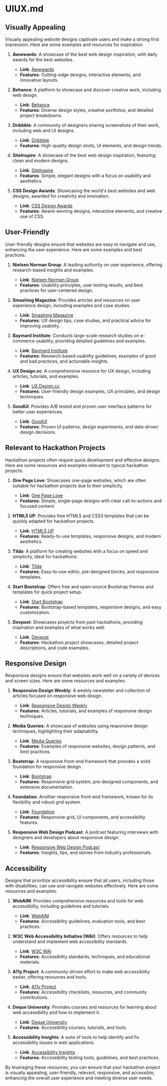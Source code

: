 # UIUX.md

## Visually Appealing
Visually appealing website designs captivate users and make a strong first impression. Here are some examples and resources for inspiration:

1. **Awwwards**: A showcase of the best web design inspiration, with daily awards for the best websites.
   - **Link**: [Awwwards](https://www.awwwards.com/)
   - **Features**: Cutting-edge designs, interactive elements, and innovative layouts.

2. **Behance**: A platform to showcase and discover creative work, including web design.
   - **Link**: [Behance](https://www.behance.net/)
   - **Features**: Diverse design styles, creative portfolios, and detailed project breakdowns.

3. **Dribbble**: A community of designers sharing screenshots of their work, including web and UI designs.
   - **Link**: [Dribbble](https://dribbble.com/)
   - **Features**: High-quality design shots, UI elements, and design trends.

4. **SiteInspire**: A showcase of the best web design inspiration, featuring clean and modern designs.
   - **Link**: [SiteInspire](https://www.siteinspire.com/)
   - **Features**: Simple, elegant designs with a focus on usability and aesthetics.

5. **CSS Design Awards**: Showcasing the world's best websites and web designs, awarded for creativity and innovation.
   - **Link**: [CSS Design Awards](https://www.cssdesignawards.com/)
   - **Features**: Award-winning designs, interactive elements, and creative use of CSS.

## User-Friendly
User-friendly designs ensure that websites are easy to navigate and use, enhancing the user experience. Here are some examples and best practices:

1. **Nielsen Norman Group**: A leading authority on user experience, offering research-based insights and examples.
   - **Link**: [Nielsen Norman Group](https://www.nngroup.com/)
   - **Features**: Usability principles, user testing results, and best practices for user-centered design.

2. **Smashing Magazine**: Provides articles and resources on user experience design, including examples and case studies.
   - **Link**: [Smashing Magazine](https://www.smashingmagazine.com/)
   - **Features**: UX design tips, case studies, and practical advice for improving usability.

3. **Baymard Institute**: Conducts large-scale research studies on e-commerce usability, providing detailed guidelines and examples.
   - **Link**: [Baymard Institute](https://baymard.com/)
   - **Features**: Research-based usability guidelines, examples of good and bad practices, and actionable insights.

4. **UX Design.cc**: A comprehensive resource for UX design, including articles, tutorials, and examples.
   - **Link**: [UX Design.cc](https://uxdesign.cc/)
   - **Features**: User-friendly design examples, UX principles, and design techniques.

5. **GoodUI**: Provides A/B tested and proven user interface patterns for better user experiences.
   - **Link**: [GoodUI](https://goodui.org/)
   - **Features**: Proven UI patterns, design experiments, and data-driven design decisions.

## Relevant to Hackathon Projects
Hackathon projects often require quick development and effective designs. Here are some resources and examples relevant to typical hackathon projects:

1. **One Page Love**: Showcases one-page websites, which are often suitable for hackathon projects due to their simplicity.
   - **Link**: [One Page Love](https://onepagelove.com/)
   - **Features**: Simple, single-page designs with clear call-to-actions and focused content.

2. **HTML5 UP**: Provides free HTML5 and CSS3 templates that can be quickly adapted for hackathon projects.
   - **Link**: [HTML5 UP](https://html5up.net/)
   - **Features**: Ready-to-use templates, responsive designs, and modern aesthetics.

3. **Tilda**: A platform for creating websites with a focus on speed and simplicity, ideal for hackathons.
   - **Link**: [Tilda](https://tilda.cc/)
   - **Features**: Easy-to-use editor, pre-designed blocks, and responsive templates.

4. **Start Bootstrap**: Offers free and open-source Bootstrap themes and templates for quick project setup.
   - **Link**: [Start Bootstrap](https://startbootstrap.com/)
   - **Features**: Bootstrap-based templates, responsive designs, and easy customization.

5. **Devpost**: Showcases projects from past hackathons, providing inspiration and examples of what works well.
   - **Link**: [Devpost](https://devpost.com/)
   - **Features**: Hackathon project showcases, detailed project descriptions, and code examples.

## Responsive Design
Responsive designs ensure that websites work well on a variety of devices and screen sizes. Here are some resources and examples:

1. **Responsive Design Weekly**: A weekly newsletter and collection of articles focused on responsive web design.
   - **Link**: [Responsive Design Weekly](https://responsivedesign.is/)
   - **Features**: Articles, tutorials, and examples of responsive design techniques.

2. **Media Queries**: A showcase of websites using responsive design techniques, highlighting their adaptability.
   - **Link**: [Media Queries](https://mediaqueri.es/)
   - **Features**: Examples of responsive websites, design patterns, and best practices.

3. **Bootstrap**: A responsive front-end framework that provides a solid foundation for responsive design.
   - **Link**: [Bootstrap](https://getbootstrap.com/)
   - **Features**: Responsive grid system, pre-designed components, and extensive documentation.

4. **Foundation**: Another responsive front-end framework, known for its flexibility and robust grid system.
   - **Link**: [Foundation](https://get.foundation/)
   - **Features**: Responsive grid, UI components, and accessibility features.

5. **Responsive Web Design Podcast**: A podcast featuring interviews with designers and developers about responsive design.
   - **Link**: [Responsive Web Design Podcast](http://responsivewebdesign.com/podcast/)
   - **Features**: Insights, tips, and stories from industry professionals.

## Accessibility
Designs that prioritize accessibility ensure that all users, including those with disabilities, can use and navigate websites effectively. Here are some resources and examples:

1. **WebAIM**: Provides comprehensive resources and tools for web accessibility, including guidelines and tutorials.
   - **Link**: [WebAIM](https://webaim.org/)
   - **Features**: Accessibility guidelines, evaluation tools, and best practices.

2. **W3C Web Accessibility Initiative (WAI)**: Offers resources to help understand and implement web accessibility standards.
   - **Link**: [W3C WAI](https://www.w3.org/WAI/)
   - **Features**: Accessibility standards, techniques, and educational materials.

3. **A11y Project**: A community-driven effort to make web accessibility easier, offering resources and tools.
   - **Link**: [A11y Project](https://www.a11yproject.com/)
   - **Features**: Accessibility checklists, resources, and community contributions.

4. **Deque University**: Provides courses and resources for learning about web accessibility and how to implement it.
   - **Link**: [Deque University](https://dequeuniversity.com/)
   - **Features**: Accessibility courses, tutorials, and tools.

5. **Accessibility Insights**: A suite of tools to help identify and fix accessibility issues in web applications.
   - **Link**: [Accessibility Insights](https://accessibilityinsights.io/)
   - **Features**: Accessibility testing tools, guidelines, and best practices.

By leveraging these resources, you can ensure that your hackathon project is visually appealing, user-friendly, relevant, responsive, and accessible, enhancing the overall user experience and meeting diverse user needs.

